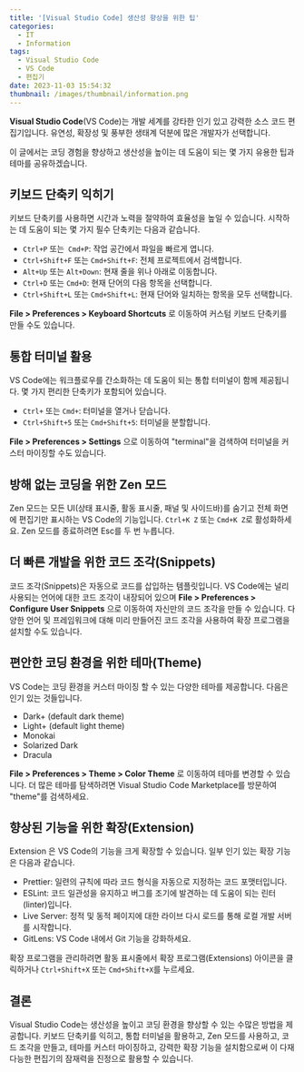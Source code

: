```yaml
---
title: '[Visual Studio Code] 생산성 향상을 위한 팁'
categories:
  - IT
  - Information
tags:
  - Visual Studio Code
  - VS Code
  - 편집기
date: 2023-11-03 15:54:32
thumbnail: /images/thumbnail/information.png
---
```


**Visual Studio Code**(VS Code)는 개발 세계를 강타한 인기 있고 강력한 소스 코드 편집기입니다. 유연성, 확장성 및 풍부한 생태계 덕분에 많은 개발자가 선택합니다.

이 글에서는 코딩 경험을 향상하고 생산성을 높이는 데 도움이 되는 몇 가지 유용한 팁과 테마를 공유하겠습니다.

## 키보드 단축키 익히기

키보드 단축키를 사용하면 시간과 노력을 절약하여 효율성을 높일 수 있습니다. 시작하는 데 도움이 되는 몇 가지 필수 단축키는 다음과 같습니다.

- `Ctrl+P` 또는` Cmd+P`: 작업 공간에서 파일을 빠르게 엽니다.
- `Ctrl+Shift+F` 또는 `Cmd+Shift+F`: 전체 프로젝트에서 검색합니다.
- `Alt+Up` 또는 `Alt+Down`: 현재 줄을 위나 아래로 이동합니다.
- `Ctrl+D` 또는 `Cmd+D`: 현재 단어의 다음 항목을 선택합니다.
- `Ctrl+Shift+L` 또는 `Cmd+Shift+L`: 현재 단어와 일치하는 항목을 모두 선택합니다.

**File > Preferences > Keyboard Shortcuts** 로 이동하여 커스텀 키보드 단축키를 만들 수도 있습니다.

## 통합 터미널 활용

VS Code에는 워크플로우를 간소화하는 데 도움이 되는 통합 터미널이 함께 제공됩니다. 몇 가지 편리한 단축키가 포함되어 있습니다.

- `Ctrl+` 또는 `Cmd+`: 터미널을 열거나 닫습니다.
- `Ctrl+Shift+5` 또는 `Cmd+Shift+5`: 터미널을 분할합니다.

**File > Preferences > Settings** 으로 이동하여 "terminal"을 검색하여 터미널을 커스터 마이징할 수도 있습니다.

## 방해 없는 코딩을 위한 Zen 모드

Zen 모드는 모든 UI(상태 표시줄, 활동 표시줄, 패널 및 사이드바)를 숨기고 전체 화면에 편집기만 표시하는 VS Code의 기능입니다. `Ctrl+K Z` 또는 `Cmd+K Z`로 활성화하세요. Zen 모드를 종료하려면 Esc를 두 번 누릅니다.

## 더 빠른 개발을 위한 코드 조각(Snippets)

코드 조각(Snippets)은 자동으로 코드를 삽입하는 템플릿입니다. VS Code에는 널리 사용되는 언어에 대한 코드 조각이 내장되어 있으며 **File > Preferences > Configure User Snippets** 으로 이동하여 자신만의 코드 조각을 만들 수 있습니다. 다양한 언어 및 프레임워크에 대해 미리 만들어진 코드 조각을 사용하여 확장 프로그램을 설치할 수도 있습니다.

## 편안한 코딩 환경을 위한 테마(Theme)

VS Code는 코딩 환경을 커스터 마이징 할 수 있는 다양한 테마를 제공합니다. 다음은 인기 있는 것들입니다.

- Dark+ (default dark theme)
- Light+ (default light theme)
- Monokai
- Solarized Dark
- Dracula

**File > Preferences > Theme > Color Theme** 로 이동하여 테마를 변경할 수 있습니다. 더 많은 테마를 탐색하려면 Visual Studio Code Marketplace를 방문하여 "theme"를 검색하세요.

## 향상된 기능을 위한 확장(Extension)

Extension 은 VS Code의 기능을 크게 확장할 수 있습니다. 일부 인기 있는 확장 기능은 다음과 같습니다.

- Prettier: 일련의 규칙에 따라 코드 형식을 자동으로 지정하는 코드 포맷터입니다.
- ESLint: 코드 일관성을 유지하고 버그를 조기에 발견하는 데 도움이 되는 린터(linter)입니다.
- Live Server: 정적 및 동적 페이지에 대한 라이브 다시 로드를 통해 로컬 개발 서버를 시작합니다.
- GitLens: VS Code 내에서 Git 기능을 강화하세요.

확장 프로그램을 관리하려면 활동 표시줄에서 확장 프로그램(Extensions) 아이콘을 클릭하거나 `Ctrl+Shift+X` 또는 `Cmd+Shift+X`를 누르세요.

## 결론

Visual Studio Code는 생산성을 높이고 코딩 환경을 향상할 수 있는 수많은 방법을 제공합니다. 키보드 단축키를 익히고, 통합 터미널을 활용하고, Zen 모드를 사용하고, 코드 조각을 만들고, 테마를 커스터 마이징하고, 강력한 확장 기능을 설치함으로써 이 다재다능한 편집기의 잠재력을 진정으로 활용할 수 있습니다.

